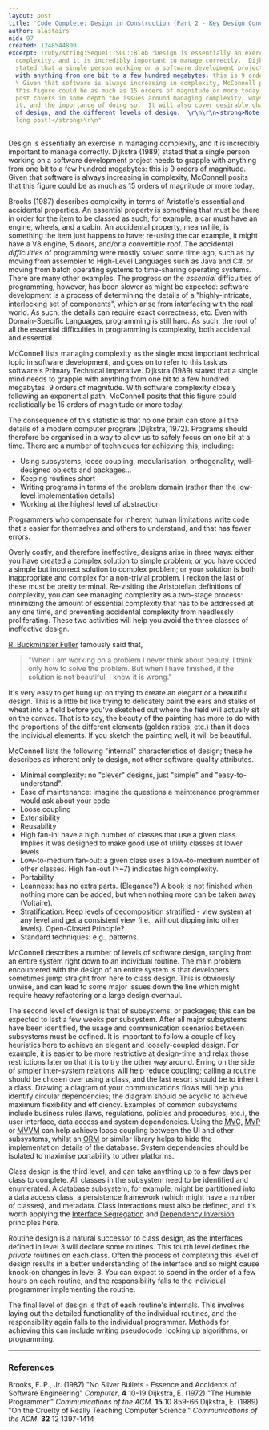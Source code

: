 ```yaml
---
layout: post
title: 'Code Complete: Design in Construction (Part 2 - Key Design Concepts)'
author: alastairs
nid: 97
created: 1248544800
excerpt: !ruby/string:Sequel::SQL::Blob "Design is essentially an exercise in managing
  complexity, and it is incredibly important to manage correctly.  Dijkstra (1989)
  stated that a single person working on a software development project needs to grapple
  with anything from one bit to a few hundred megabytes: this is 9 orders of magnitude.
  \ Given that software is always increasing in complexity, McConnell posits that
  this figure could be as much as 15 orders of magnitude or more today.  \r\n\r\nThis
  post covers in some depth the issues around managing complexity, ways to attach
  it, and the importance of doing so.  It will also cover desirable characteristics
  of design, and the different levels of design.  \r\n\r\n<strong>Note: this is a
  long post!</strong>\r\n"
---
```


Design is essentially an exercise in managing complexity, and it is incredibly important to manage correctly.  Dijkstra (1989) stated that a single person working on a software development project needs to grapple with anything from one bit to a few hundred megabytes: this is 9 orders of magnitude.  Given that software is always increasing in complexity, McConnell posits that this figure could be as much as 15 orders of magnitude or more today.  

Brooks (1987) describes complexity in terms of Aristotle's essential and accidental properties.  An essential property is something that must be there in order for the item to be classed as such; for example, a car must have an engine, wheels, and a cabin.  An accidental property, meanwhile, is something the item just happens to have; re-using the car example, it might have a V8 engine, 5 doors, and/or a convertible roof.  The accidental <em>difficulties</em> of programming were mostly solved some time ago, such as by moving from assembler to High-Level Languages such as Java and C#, or moving from batch operating systems to time-sharing operating systems.  There are many other examples.  The progress on the <em>essential</em> difficulties of programming, however, has been slower as might be expected: software development is a process of determining the details of a "highly-intricate, interlocking set of components", which arise from interfacing with the real world.  As such, the details can require exact correctness, etc.  Even with Domain-Specific Languages, programming is still hard.  As such, the root of all the essential difficulties in programming is complexity, both accidental and essential.

McConnell lists managing complexity as the single most important technical topic in software development, and goes on to refer to this task as software's Primary Technical Imperative.  Dijkstra (1989) stated that a single mind needs to grapple with anything from one bit to a few hundred megabytes: 9 orders of magnitude.  With software complexity closely following an exponential path, McConnell posits that this figure could realistically be 15 orders of magnitude or more today.  

The consequence of this statistic is that no one brain can store all the details of a modern computer program (Dijkstra, 1972).  Programs should therefore be organised in a way to allow us to safely focus on one bit at a time.  There are a number of techniques for achieving this, including:
<ul>
  <li>Using subsystems, loose coupling, modularisation, orthogonality, well-designed objects and packages...</li>
  <li>Keeping routines short</li>
  <li>Writing programs in terms of the problem domain (rather than the low-level implementation details)</li>
  <li>Working at the highest level of abstraction</li>
</ul>

Programmers who compensate for inherent human limitations write code that's easier for themselves and others to understand, and that has fewer errors.

Overly costly, and therefore ineffective, designs arise in three ways: either you have created a complex solution to simple problem; or you have coded a simple but incorrect solution to complex problem; or your solution is both inappropriate and complex for a non-trivial problem.  I reckon the last of these must be pretty terminal.  Re-visiting the Aristotelian definitions of complexity, you can see managing complexity as a two-stage process: minimizing the amount of essential complexity that has to be addressed at any one time, and preventing accidental complexity from needlessly proliferating.  These two activities will help you avoid the three classes of ineffective design.  

<a href="http://en.wikipedia.org/wiki/R._Buckminster_Fuller" title="Wikipedia article on Buckminster Fuller">R. Buckminster Fuller</a> famously said that,

<blockquote>"When I am working on a problem I never think about beauty.  I think only how to solve the problem.  But when I have finished, if the solution is not beautiful, I know it is wrong."</blockquote>

It's very easy to get hung up on trying to create an elegant or a beautiful design.  This is a little bit like trying to delicately paint the ears and stalks of wheat into a field before you've sketched out where the field will actually sit on the canvas.  That is to say, the beauty of the painting has more to do with the proportions of the different elements (golden ratios, etc.) than it does the individual elements.  If you sketch the painting well, it will be beautiful.  

McConnell lists the following "internal" characteristics of design; these he describes as inherent only to design, not other software-quality attributes.  
<ul>
  <li>Minimal complexity: no "clever" designs, just "simple" and "easy-to-understand".</li>  
  <li>Ease of maintenance: imagine the questions a maintenance programmer would ask about your code</li>
  <li>Loose coupling</li>
  <li>Extensibility</li>
  <li>Reusability</li>
  <li>High fan-in: have a high number of classes that use a given class. Implies it was designed to make good use of utility classes at lower levels.</li>
  <li>Low-to-medium fan-out: a given class uses a low-to-medium number of other classes.  High fan-out (>~7) indicates high complexity.</li>
  <li>Portability</li>
  <li>Leanness: has no extra parts. (Elegance?) A book is not finished when nothing more can be added, but when nothing more can be taken away (Voltaire).</li>
  <li>Stratification: Keep levels of decomposition stratified - view system at any level and get a consistent view (i.e., without dipping into other levels).  Open-Closed Principle?</li>
  <li>Standard techniques: e.g., patterns.</li>
</ul>

McConnell describes a number of levels of software design, ranging from an entire system right down to an individual routine.  The main problem encountered with the design of an entire system is that developers sometimes jump straight from here to class design.  This is obviously unwise, and can lead to some major issues down the line which might require heavy refactoring or a large design overhaul.  

The second level of design is that of subsystems, or packages; this can be expected to last a few weeks per subsystem.  After all major subsystems have been identified, the usage and communication scenarios between subsystems must be defined.  It is important to follow a couple of key heuristics here to achieve an elegant and loosely-coupled design.  For example, it is easier to be more restrictive at design-time and relax those restrictions later on that it is to try the other way around.  Erring on the side of simpler inter-system relations will help reduce coupling; calling a routine should be chosen over using a class, and the last resort should be to inherit a class.  Drawing a diagram of your communications flows will help you identify circular dependencies; the diagram should be acyclic to achieve maximum flexibility and efficiency.  Examples of common subsystems include business rules (laws, regulations, policies and procedures, etc.), the user interface, data access and system dependencies. Using the <abbr title="Model-View-Controller">MVC</abbr>, <abbr title="Model-View-Presenter">MVP</abbr> or <abbr title="Model-View-ViewModel">MVVM</abbr> can help achieve loose coupling between the UI and other subsystems, whilst an <abbr title="Object-Relational Mapper">ORM</abbr> or similar library helps to hide the implementation details of the database.  System dependencies should be isolated to maximise portability to other platforms. 

Class design is the third level, and can take anything up to a few days per class to complete.  All classes in the subsystem need to be identified and enumerated.  A database subsystem, for example, might be partitioned into a data access class, a persistence framework (which might have a number of classes), and metadata.  Class interactions must also be defined, and it's worth applying the <a href="http://www.codebork.com/2009/02/18/solid-principles-ood.html#ISP">Interface Segregation</a> and <a href="http://www.codebork.com/2009/02/18/solid-principles-ood.html#DIP">Dependency Inversion</a> principles here.  

Routine design is a natural successor to class design, as the interfaces defined in level 3 will declare some routines.  This fourth level defines the <em>private</em> routines on each class.  Often the process of completing this level of design results in a better understanding of the interface and so might cause knock-on changes in level 3.  You can expect to spend in the order of a few hours on each routine, and the responsibility falls to the individual programmer implementing the routine.  

The final level of design is that of each routine's internals.  This involves laying out the detailed functionality of the individual routines, and the responsibility again falls to the individual programmer.  Methods for achieving this can include writing pseudocode, looking up algorithms, or programming.  

<hr />
<h3>References</h3>
Brooks, F. P., Jr. (1987) "No Silver Bullets - Essence and Accidents of Software Engineering" <i>Computer</i>, <b>4</b> 10-19
Dijkstra, E. (1972) "The Humble Programmer." <i>Communications  of the ACM</i>. <b>15</b> 10 859-66
Dijkstra, E. (1989) "On the Cruelty of Really Teaching Computer Science." <i>Communications of the ACM</i>. <b>32</b> 12 1397-1414
